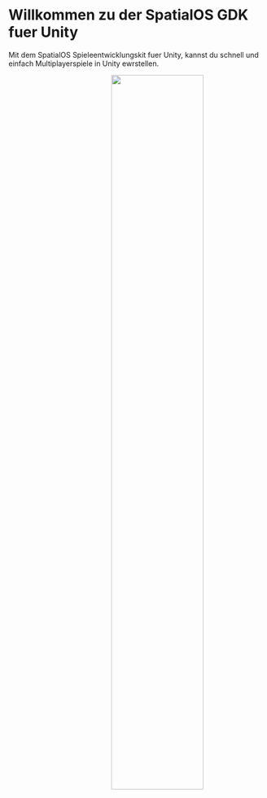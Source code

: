 # Willkommen zu der SpatialOS GDK fuer Unity

Mit dem SpatialOS Spieleentwicklungskit fuer Unity, kannst du schnell und einfach Multiplayerspiele in Unity ewrstellen.

<img src="{{.Site.BaseURL}}docs/assets/gdk-architecture.jpg" style="float: right; width: 60%; margin: 0 0 0 0;" />
